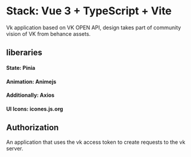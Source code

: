 # Stack: Vue 3 + TypeScript + Vite

Vk application based on VK OPEN API, design takes part of community vision of VK from behance assets.

## liberaries

#### State: Pinia
#### Animation: Animejs
#### Additionally: Axios
#### UI Icons: icones.js.org

## Authorization

An application that uses the vk access token to create requests to the vk server.

